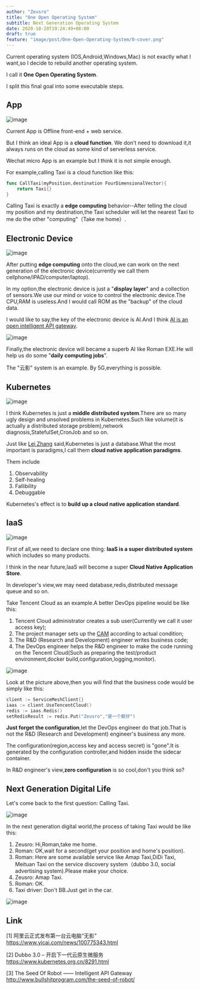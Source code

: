 ```yaml
---
author: "Zeusro"
title: "One Open Operating System"
subtitle: Next Generation Operating System
date: 2020-10-20T19:24:49+08:00
draft: true
feature: "image/post/One-Open-Operating-System/0-cover.png"
---
```


Current operating system (IOS,Android,Windows,Mac) is not exactly what I want,so I decide to rebuild another operating system.

I call it **One Open Operating System**.

I split this final goal into some executable steps.

## App

![image](/image/post/One-Open-Operating-System/1-Call-Taxi.png)

Current App is Offline front-end + web service.

But I think an ideal App is a **cloud function**. We don't need to download it,it always runs on the cloud as some kind of serverless service.

Wechat micro App is an example but I think it is not simple enough.

For example,calling Taxi is a cloud function like this:

```go
func CallTaxi(myPosition,destination FourDimensionalVector){
    return Taxi{}
}

```

Calling Taxi is exactly a **edge computing** behavior--After telling the cloud my position and my destination,the Taxi scheduler will let the nearest Taxi to me do the  other "computing"（Take me home）.

## Electronic Device

![image](/image/post/One-Open-Operating-System/2-google-glass.png)

After putting **edge computing** onto the cloud,we can work on the next generation of the electronic device(currently we call them cellphone/IPAD/computer/laptop).

In my option,the electronic device is just a "**display layer**" and a collection of sensors.We use our mind or voice to control the electronic device.The CPU,RAM is useless.And I would call ROM as the "backup" of the cloud data.

I would like to say,the key of the electronic device is AI.And I think [AI is an open intelligent API gateway](http://www.bullshitprogram.com/the-seed-of-robot/).

![image](/image/post/One-Open-Operating-System/3-Roman.png)

Finally,the electronic device will became a superb AI like Roman EXE.He will help us do some "**daily computing jobs**".

The "云影" system is an example. By 5G,everything is possible.

## Kubernetes

![image](/image/post/One-Open-Operating-System/4-kubernetes.png)

I think Kubernetes is just a **middle distributed system**.There are so many ugly design and unsolved problems in Kubernetes.Such like volume(it is actually a distributed storage problem),network diagnosis,StatefulSet,CronJob and so on.

Just like [Lei Zhang](https://github.com/resouer) said,Kubernetes is just a database.What the most important is paradigms,I call them **cloud native application paradigms**.

Them include
1. Observability
1. Self-healing
1. Fallibility
1. Debuggable

Kubernetes's effect is to **build up a cloud native application standard**.

## IaaS

![image](/image/post/One-Open-Operating-System/5-IAAS.png)

First of all,we need to declare one thing: **IaaS is a super distributed system** which includes so many products.

I think in the near future,IaaS will become a super **Cloud Native Application Store**.

In developer's view,we may need database,redis,distributed message queue and so on.

Take Tencent Cloud as an example.A better DevOps pipeline would be like this:

1. Tencent Cloud administrator creates a sub user(Currently we call it user access key);
2. The project manager
 sets up the [CAM](https://intl.cloud.tencent.com/document/product/598/17848) according to actual condition;
3. The R&D (Research and Development) engineer writes business code;
4. The DevOps engineer helps the R&D engineer to make the code running on the Tencent Cloud(Such as preparing the test/product environment,docker build,configuration,logging,monitor).

![image](/image/post/One-Open-Operating-System/6-sidecar-container-call-product.png)

Look at the picture above,then you will find that the business code would be simply like this:

```go
client := ServiceMeshClient{}
iaas := client.UseTencentCloud()
redis := iaas.Redis()
setRedisResult := redis.Put("Zeusro","是一个靓仔")
```

**Just forget the configuration**,let the DevOps engineer do that job.That is not the R&D (Research and Development) engineer's business any more.

The configuration(region,access key and access secret) is "gone".It is generated by the configuration controller,and hidden inside the sidecar container.

In R&D engineer's view,**zero configuration** is so cool,don't you think so?

## Next Generation Digital Life

Let's come back to the first question: Calling Taxi.

![image](/image/post/One-Open-Operating-System/7-Next-Generation-Digital-Life.png)

In the next generation digital world,the process of taking Taxi would be like this:

1. Zeusro: Hi,Roman,take me home.
1. Roman: OK,wait for a second(get your position and home's position).
1. Roman: Here are some available service like Amap Taxi,DiDi Taxi,
Meituan Taxi on the service discovery system（dubbo 3.0, social advertising system).Please make your choice.
5. Zeusro: Amap Taxi.
6. Roman: OK.
7. Taxi driver: Don't BB.Just get in the car.

![image](/image/post/One-Open-Operating-System/8-cat.png)

## Link

[1]
阿里云正式发布第一台云电脑“无影”
https://www.yicai.com/news/100775343.html

[2]
Dubbo 3.0 – 开启下一代云原生微服务
https://www.kubernetes.org.cn/8291.html

[3]
The Seed Of Robot —— Intelligent API Gateway
http://www.bullshitprogram.com/the-seed-of-robot/
